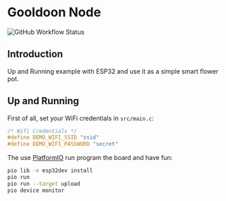 # Gooldoon Node

![GitHub Workflow Status](https://img.shields.io/github/workflow/status/r523/gooldoon-node/ci?label=ci&logo=github&style=flat-square)

## Introduction

Up and Running example with ESP32 and use it as a simple smart flower pot.

## Up and Running

First of all, set your WiFi credentials in `src/main.c`:

```c
/* Wifi Credentials */
#define DEMO_WIFI_SSID "ssid"
#define DEMO_WIFI_PASSWORD "secret"
```

The use [PlatformIO](https://platformio.org/) run program the board and have fun:

```sh
pio lib -e esp32dev install
pio run
pio run --target upload
pio device monitor
```
